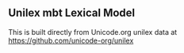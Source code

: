 Unilex mbt Lexical Model
----------------------

This is built directly from Unicode.org unilex data at
https://github.com/unicode-org/unilex
